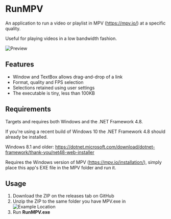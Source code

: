 # RunMPV

An application to run a video or playlist in MPV (https://mpv.io/) at a specific quality.

Useful for playing videos in a low bandwidth fashion.

![Preview](https://raw.githubusercontent.com/hl2guide/RunMPV/master/Screenshots/main.PNG)

## Features

- Window and TextBox allows drag-and-drop of a link
- Format, quality and FPS selection
- Selections retained using user settings
- The executable is tiny, less than 100KB

## Requirements

Targets and requires both Windows and the .NET Framework 4.8.

If you're using a recent build of Windows 10 the .NET Framework 4.8 should already be installed.

Windows 8.1 and older: https://dotnet.microsoft.com/download/dotnet-framework/thank-you/net48-web-installer

Requires the Windows version of MPV (https://mpv.io/installation/), simply place this app's EXE file in the MPV folder and run it.

## Usage

1) Download the ZIP on the releases tab on GitHub
2) Unzip the ZIP to the same folder you have MPV.exe in
![Example Location](https://raw.githubusercontent.com/hl2guide/RunMPV/master/Screenshots/usage.PNG)
3) Run __RunMPV.exe__
